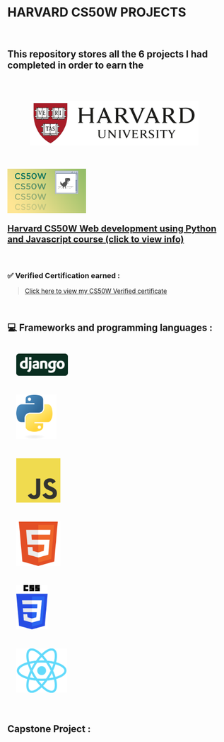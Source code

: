 
# HARVARD CS50W PROJECTS

<br>

## This repository stores all the 6 projects I had completed in order to earn the


<div  class="flex" style="align-items:center"> 

<img src="assets/img/harvarduniv.png" style="height:100px;padding:50px">

<img src="assets/img/cs50wlogo.png" style="height:100px">
</div>
<div style="font-size:20px;font-weight:bold">

[Harvard CS50W Web development using Python and Javascript course (click to view info)](https://pll.harvard.edu/course/cs50s-web-programming-python-and-javascript) 

</div>

<br>

### <strong> ✅ Verified Certification earned : </strong>
 
> [Click here to view my CS50W Verified certificate](https://courses.edx.org/certificates/1bca14165d054f91b462067024f30454)

<br>

## 💻 Frameworks and programming languages :

<div class="flex" style= "align-items:center">

<div><img src="assets/img/django.svg" style="height:50px;padding:20px"></div>
<div><img src="assets/img/python.svg" style="height:100px;padding:20px"></div>
<div><img src="assets/img/JavaScript.png" style="height:100px;padding:20px"></div>
<div><img src="assets/img/html.svg" style="height:100px;padding:20px"></div>
<div><img src="assets/img/css.svg" style="height:100px;padding:20px"></div>
<div><img src="assets/img/react.png" style="height:100px;padding:20px"></div>

<div>

</div>
</div>

<br>

## Capstone Project :



